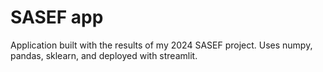 # SASEF app

Application built with the results of my 2024 SASEF project. Uses numpy, pandas, sklearn, and deployed with streamlit.
